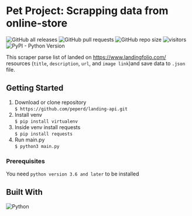 # Pet Project: Scrapping data from online-store
![GitHub all releases](https://img.shields.io/github/downloads/peperd/landing-api/total?logo=Github)
![GitHub pull requests](https://img.shields.io/github/issues-pr/peperd/landing-api?logo=GIthub)
![GitHub repo size](https://img.shields.io/github/repo-size/peperd/landing-api?logo=Github)
![visitors](https://visitor-badge.glitch.me/badge?page_id=https://github.com/peperd/landing-api.git&left_color=green&right_color=red)
![PyPI - Python Version](https://img.shields.io/pypi/pyversions/scrapy) 


This scraper parse list of landed on https://www.landingfolio.com/ 
resources (`title`, `description`, `url`, and 
`image link`)and save data to `.json` file.
## Getting Started

1. Download or clone repository </br> `$ https://github.com/peperd/landing-api.git`
2. Install venv </br> `$ pip install virtualenv`
3. Inside venv install requests </br> `$ pip install requests`
4. Run main.py </br> `$ python3 main.py`


### Prerequisites
You need `python version 3.6 and later` to be installed

## Built With

![Python](https://img.shields.io/badge/Python-3.9-<COLOR>??style=for-the-badge&logo=python)
